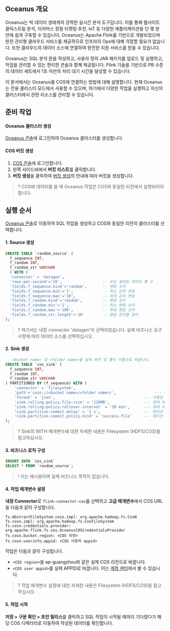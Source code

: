 ## Oceanus 개요  

Oceanus는 빅 데이터 생태계의 강력한 실시간 분석 도구입니다. 이를 통해 웹사이트 클릭스트림 분석, 이커머스 정밀 타켓팅 추천, IoT 등 다양한 애플리케이션을 단 몇 분 만에 쉽게 구축할 수 있습니다. Oceanus는 Apache Flink를 기반으로 개발되었으며 완전 관리형 클라우드 서비스를 제공하므로 인프라의 Ops에 대해 걱정할 필요가 없습니다. 또한 클라우드의 데이터 소스에 연결하여 완전한 지원 서비스를 받을 수 있습니다.

Oceanus는 SQL 분석 문을 작성하고, 사용자 정의 JAR 패키지를 업로드 및 실행하고, 작업을 관리할 수 있는 편리한 콘솔과 함께 제공됩니다. Flink 기술을 기반으로 PB 수준의 데이터 세트에서 1초 미만의 처리 대기 시간을 달성할 수 있습니다.

이 문서에서는 Oceanus를 COS에 연결하는 방법에 대해 설명합니다. 현재 Oceanus는 전용 클러스터 모드에서 사용할 수 있으며, 여기에서 다양한 작업을 실행하고 자신의 클러스터에서 관련 리소스를 관리할 수 있습니다.

## 준비 작업

#### Oceanus 클러스터 생성

[Oceanus 콘솔](https://console.cloud.tencent.com/oceanus/workspace)에 로그인하여 Oceanus 클러스터를 생성합니다.

#### COS 버킷 생성

1. [COS 콘솔](https://console.cloud.tencent.com/cos5)에 로그인합니다.
2. 왼쪽 사이드바에서 **버킷 리스트**를 클릭합니다.
3. **버킷 생성**을 클릭하여 [버킷 생성](https://intl.cloud.tencent.com/document/product/436/13309)의 안내에 따라 버킷을 생성합니다.
>? COS에 데이터를 쓸 때 Oceanus 작업은 COS와 동일한 리전에서 실행되어야 합니다.
>

## 실행 순서

[Oceanus 콘솔](https://console.cloud.tencent.com/oceanus/overview)로 이동하여 SQL 작업을 생성하고 COS와 동일한 리전의 클러스터를 선택합니다.

#### 1. Source 생성

```sql
CREATE TABLE `random_source` ( 
  f_sequence INT, 
  f_random INT, 
  f_random_str VARCHAR 
  ) WITH ( 
  'connector' = 'datagen', 
  'rows-per-second'='10',                  -- 초당 생성된 데이터 행 수
  'fields.f_sequence.kind'='random',       -- 랜덤 숫자
  'fields.f_sequence.min'='1',             -- 최소 순차 번호
  'fields.f_sequence.max'='10',            -- 최대 순차 번호
  'fields.f_random.kind'='random',         -- 랜덤 숫자
  'fields.f_random.min'='1',               -- 최소 랜덤 숫자
  'fields.f_random.max'='100',             -- 최대 랜덤 숫자
  'fields.f_random_str.length'='10'        -- 랜덤 문자열 길이
);
```

>? 여기서는 내장 connector 'datagen'이 선택되었습니다. 실제 비즈니스 요구 사항에 따라 데이터 소스를 선택하십시오.
>

#### 2. Sink 생성

```sql
-- <bucket name> 및 <folder name>을 실제 버킷 및 폴더 이름으로 바꿉니다.
CREATE TABLE `cos_sink` (
  f_sequence INT, 
  f_random INT, 
  f_random_str VARCHAR
) PARTITIONED BY (f_sequence) WITH (
    'connector' = 'filesystem',
    'path'='cosn://<bucket name>/<folder name>/',                 --- 데이터가 기록될 디렉터리 경로
    'format' = 'json',                                       --- 기록된 데이터의 형식
    'sink.rolling-policy.file-size' = '128MB',               --- 최대 파일 크기
    'sink.rolling-policy.rollover-interval' = '30 min',      --- 최대 파일 쓰기 시간
    'sink.partition-commit.delay' = '1 s',                   --- 파티션 커밋 지연
    'sink.partition-commit.policy.kind' = 'success-file'     --- 파티션 커밋 방법
);
```

>? Sink의 WITH 매개변수에 대한 자세한 내용은 Filesystem (HDFS/COS)을 참고하십시오.
>

#### 3. 비즈니스 로직 구성

```sql
INSERT INTO `cos_sink`
SELECT * FROM `random_source`;
```

>! 이는 예시용이며 실제 비즈니스 목적이 없습니다.
>

#### 4. 작업 매개변수 설정

**내장 Connector**로 `flink-connector-cos`를 선택하고 **고급 매개변수**에서 COS URL을 다음과 같이 구성합니다.

```shell
fs.AbstractFileSystem.cosn.impl: org.apache.hadoop.fs.CosN
fs.cosn.impl: org.apache.hadoop.fs.CosFileSystem
fs.cosn.credentials.provider: org.apache.flink.fs.cos.OceanusCOSCredentialsProvider
fs.cosn.bucket.region: <COS 리전>
fs.cosn.userinfo.appid: <COS 사용자 appid>
```

작업은 다음과 같이 구성됩니다.

- `<COS region>`을 ap-guangzhou와 같은 실제 COS 리전으로 바꿉니다.
- `<COS user appid>`를 실제 APPID로 바꿉니다. 이는 [계정 센터](https://console.cloud.tencent.com/developer)에서 볼 수 있습니다. 

>? 작업 매개변수 설정에 대한 자세한 내용은 Filesystem (HDFS/COS)을 참고하십시오.
>

#### 5. 작업 시작

**저장 > 구문 확인 > 초안 릴리스**를 클릭하고 SQL 작업이 시작될 때까지 기다렸다가 해당 COS 디렉터리로 이동하여 작성된 데이터를 확인합니다.

